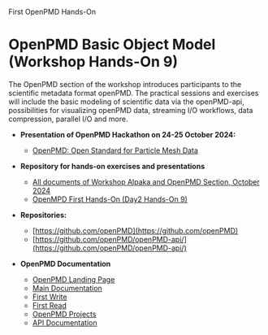 First OpenPMD Hands-On
# OpenPMD Basic Object Model (Workshop Hands-On 9)

The OpenPMD section of the workshop introduces participants to the scientific metadata format openPMD. The practical sessions and exercises will include the basic modeling of scientific data via the openPMD-api, possibilities for visualizing openPMD data, streaming I/O workflows, data compression, parallel I/O and more.

- **Presentation of  OpenPMD Hackathon on 24-25 October 2024:**
  - [OpenPMD: Open Standard for Particle Mesh Data](https://github.com/alpaka-group/alpaka-workshop-slides/blob/oct2024_workshop/presentations/UsingOpenPMDWorkshopOctober2024.pdf)

- **Repository for hands-on exercises and presentations**
  - [All documents of Workshop Alpaka and OpenPMD Section, October 2024](https://github.com/alpaka-group/alpaka-workshop-slides/tree/oct2024_workshop)
  - [OpenMPD First Hands-On (Day2 Hands-On 9)](https://github.com/alpaka-group/alpaka-workshop-slides/tree/oct2024_workshop/Day_2/09_openpmd_basic_object_model)
  
- **Repositories:**
  - [https://github.com/openPMD](https://github.com/openPMD)
  - [https://github.com/openPMD/openPMD-api/](https://github.com/openPMD/openPMD-api/)
  
- **OpenPMD Documentation**
  - [OpenPMD Landing Page](https://www.openpmd.org/#/start)
  - [Main Documentation](https://openpmd-api.readthedocs.io/en/0.16.0/index.html)
  - [First Write](https://openpmd-api.readthedocs.io/en/0.16.0/usage/firstwrite.html)
  - [First Read](https://openpmd-api.readthedocs.io/en/0.16.0/usage/firstread.html)
  - [OpenPMD Projects](https://github.com/openPMD/openPMD-projects)
  - [API Documentation](https://openpmd-api.readthedocs.io/en/0.16.0/_static/doxyhtml/index.html)  

